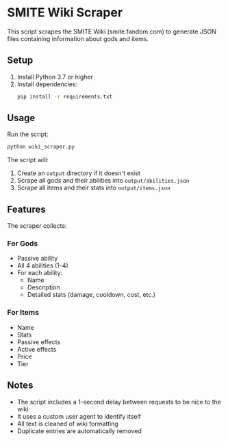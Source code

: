 # SMITE Wiki Scraper

This script scrapes the SMITE Wiki (smite.fandom.com) to generate JSON files containing information about gods and items.

## Setup

1. Install Python 3.7 or higher
2. Install dependencies:
   ```bash
   pip install -r requirements.txt
   ```

## Usage

Run the script:
```bash
python wiki_scraper.py
```

The script will:
1. Create an `output` directory if it doesn't exist
2. Scrape all gods and their abilities into `output/abilities.json`
3. Scrape all items and their stats into `output/items.json`

## Features

The scraper collects:

### For Gods
- Passive ability
- All 4 abilities (1-4)
- For each ability:
  - Name
  - Description
  - Detailed stats (damage, cooldown, cost, etc.)

### For Items
- Name
- Stats
- Passive effects
- Active effects
- Price
- Tier

## Notes

- The script includes a 1-second delay between requests to be nice to the wiki
- It uses a custom user agent to identify itself
- All text is cleaned of wiki formatting
- Duplicate entries are automatically removed 